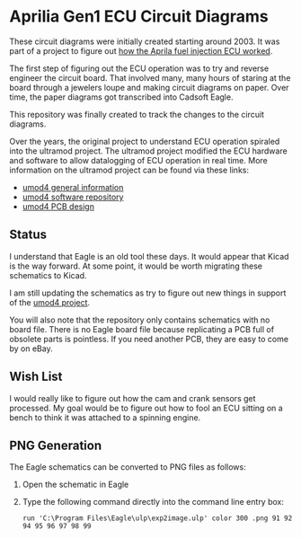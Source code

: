 # Aprilia Gen1 ECU Circuit Diagrams

These circuit diagrams were initially created starting around 2003.
It was part of a project to figure out [how the Aprila fuel injection ECU worked](https://www.island-underground.com/aprilia/aprilia-fuel-injection).

The first step of figuring out the ECU operation was to try and reverse engineer the circuit board.
That involved many, many hours of staring at the board through a jewelers loupe and making circuit diagrams on paper.
Over time, the paper diagrams got transcribed into Cadsoft Eagle.

This repository was finally created to track the changes to the circuit diagrams.

Over the years, the original project to understand ECU operation spiraled into the ultramod project.
The ultramod project modified the ECU hardware and software to allow datalogging of ECU operation in real time.
More information on the ultramod project can be found via these links:

* [umod4 general information](https://www.island-underground.com/projects/umod4)
* [umod4 software repository](https://github.com/mookiedog/umod4)
* [umod4 PCB design](https://github.com/mookiedog/umod4-PCB)

## Status

I understand that Eagle is an old tool these days.
It would appear that Kicad is the way forward.
At some point, it would be worth migrating these schematics to Kicad.

I am still updating the schematics as try to figure out new things in support of the [umod4 project](https://github.com/mookiedog/umod4).

You will also note that the repository only contains schematics with no board file.
There is no Eagle board file because replicating a PCB full of obsolete parts is pointless.
If you need another PCB, they are easy to come by on eBay.

## Wish List

I would really like to figure out how the cam and crank sensors get processed.
My goal would be to figure out how to fool an ECU sitting on a bench to think 
it was attached to a spinning engine.

## PNG Generation

The Eagle schematics can be converted to PNG files as follows:

1) Open the schematic in Eagle
2) Type the following command directly into the command line entry box:

    ```run 'C:\Program Files\Eagle\ulp\exp2image.ulp' color 300 .png 91 92 94 95 96 97 98 99```
